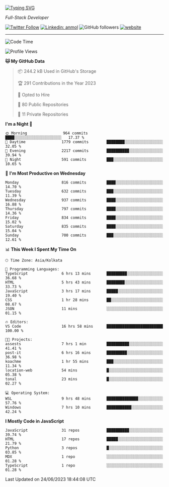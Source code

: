 [![Typing SVG](https://readme-typing-svg.herokuapp.com?lines=HI%2C+I'm+Tonal;I'm+a+Full+Stack+Developer)](https://git.io/typing-svg)

<p><em>Full-Stack Developer</em></p>

[![Twitter Follow](https://img.shields.io/twitter/follow/tonalmathew?style=flat)](https://twitter.com/intent/follow?screen_name=tonalmathew)
[![Linkedin: anmol](https://img.shields.io/badge/tonal-mathew?style=flat-square&logo=Linkedin&logoColor=white&link=https://www.linkedin.com/in/tonal-mathew/)](https://www.linkedin.com/in/tonal-mathew/)
![GitHub followers](https://img.shields.io/github/followers/tonalmathew?label=Follow&style=social)
[![website](https://img.shields.io/badge/Website-46a2f1.svg?&style=flat-square&logo=Google-Chrome&logoColor=white&link=http://tonalmathew.github.io/)](http://tonalmathew.github.io/)

---
<!--START_SECTION:waka-->
![Code Time](http://img.shields.io/badge/Code%20Time-1%2C036%20hrs%2011%20mins-blue)

![Profile Views](http://img.shields.io/badge/Profile%20Views-0-blue)

**🐱 My GitHub Data** 

> 📦 244.2 kB Used in GitHub's Storage 
 > 
> 🏆 291 Contributions in the Year 2023
 > 
> 💼 Opted to Hire
 > 
> 📜 80 Public Repositories 
 > 
> 🔑 11 Private Repositories 
 > 
**I'm a Night 🦉** 

```text
🌞 Morning                964 commits         ████░░░░░░░░░░░░░░░░░░░░░   17.37 % 
🌆 Daytime                1779 commits        ████████░░░░░░░░░░░░░░░░░   32.05 % 
🌃 Evening                2217 commits        ██████████░░░░░░░░░░░░░░░   39.94 % 
🌙 Night                  591 commits         ███░░░░░░░░░░░░░░░░░░░░░░   10.65 % 
```
📅 **I'm Most Productive on Wednesday** 

```text
Monday                   816 commits         ████░░░░░░░░░░░░░░░░░░░░░   14.70 % 
Tuesday                  632 commits         ███░░░░░░░░░░░░░░░░░░░░░░   11.39 % 
Wednesday                937 commits         ████░░░░░░░░░░░░░░░░░░░░░   16.88 % 
Thursday                 797 commits         ████░░░░░░░░░░░░░░░░░░░░░   14.36 % 
Friday                   834 commits         ████░░░░░░░░░░░░░░░░░░░░░   15.02 % 
Saturday                 835 commits         ████░░░░░░░░░░░░░░░░░░░░░   15.04 % 
Sunday                   700 commits         ███░░░░░░░░░░░░░░░░░░░░░░   12.61 % 
```


📊 **This Week I Spent My Time On** 

```text
🕑︎ Time Zone: Asia/Kolkata

💬 Programming Languages: 
TypeScript               6 hrs 13 mins       █████████░░░░░░░░░░░░░░░░   36.68 % 
HTML                     5 hrs 43 mins       ████████░░░░░░░░░░░░░░░░░   33.73 % 
JavaScript               3 hrs 17 mins       █████░░░░░░░░░░░░░░░░░░░░   19.40 % 
CSS                      1 hr 28 mins        ██░░░░░░░░░░░░░░░░░░░░░░░   08.67 % 
JSON                     11 mins             ░░░░░░░░░░░░░░░░░░░░░░░░░   01.15 % 

🔥 Editors: 
VS Code                  16 hrs 58 mins      █████████████████████████   100.00 % 

🐱‍💻 Projects: 
assests                  7 hrs 1 min         ██████████░░░░░░░░░░░░░░░   41.41 % 
post-it                  6 hrs 16 mins       █████████░░░░░░░░░░░░░░░░   36.98 % 
koachme                  1 hr 55 mins        ███░░░░░░░░░░░░░░░░░░░░░░   11.34 % 
location-web             54 mins             █░░░░░░░░░░░░░░░░░░░░░░░░   05.38 % 
tonal                    23 mins             █░░░░░░░░░░░░░░░░░░░░░░░░   02.27 % 

💻 Operating System: 
WSL                      9 hrs 48 mins       ██████████████░░░░░░░░░░░   57.76 % 
Windows                  7 hrs 10 mins       ███████████░░░░░░░░░░░░░░   42.24 % 
```

**I Mostly Code in JavaScript** 

```text
JavaScript               31 repos            ██████████░░░░░░░░░░░░░░░   39.74 % 
HTML                     17 repos            █████░░░░░░░░░░░░░░░░░░░░   21.79 % 
Python                   3 repos             █░░░░░░░░░░░░░░░░░░░░░░░░   03.85 % 
MDX                      1 repo              ░░░░░░░░░░░░░░░░░░░░░░░░░   01.28 % 
TypeScript               1 repo              ░░░░░░░░░░░░░░░░░░░░░░░░░   01.28 % 
```




 Last Updated on 24/06/2023 18:44:08 UTC
<!--END_SECTION:waka-->
